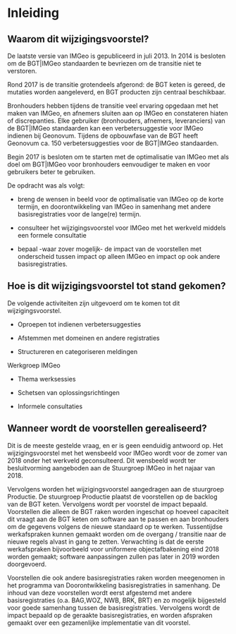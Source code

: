 Inleiding
=========

Waarom dit wijzigingsvoorstel?
------------------------------

De laatste versie van IMGeo is gepubliceerd in juli 2013. In 2014 is besloten om
de BGT\|IMGeo standaarden te bevriezen om de transitie niet te verstoren.

Rond 2017 is de transitie grotendeels afgerond: de BGT keten is gereed, de
mutaties worden aangeleverd, en BGT producten zijn centraal beschikbaar.

Bronhouders hebben tijdens de transitie veel ervaring opgedaan met het maken van
IMGeo, en afnemers sluiten aan op IMGeo en constateren hiaten of discrepanties.
Elke gebruiker (bronhouders, afnemers, leveranciers) van de BGT\|IMGeo
standaarden kan een verbetersuggestie voor IMGeo indienen bij Geonovum. Tijdens
de opbouwfase van de BGT heeft Geonovum ca. 150 verbetersuggesties voor de
BGT\|IMGeo standaarden.

Begin 2017 is besloten om te starten met de optimalisatie van IMGeo met als doel
om BGT\|IMGeo voor bronhouders eenvoudiger te maken en voor gebruikers beter te
gebruiken.

De opdracht was als volgt:

-   breng de wensen in beeld voor de optimalisatie van IMGeo op de korte
    termijn, en doorontwikkeling van IMGeo in samenhang met andere
    basisregistraties voor de lange(re) termijn.

-   consulteer het wijzigingsvoorstel voor IMGeo met het werkveld middels een
    formele consultatie

-   bepaal -waar zover mogelijk- de impact van de voorstellen met onderscheid
    tussen impact op alleen IMGeo en impact op ook andere basisregistraties.

Hoe is dit wijzigingsvoorstel tot stand gekomen?
------------------------------------------------

De volgende activiteiten zijn uitgevoerd om te komen tot dit wijzigingsvoorstel.

-   Oproepen tot indienen verbetersuggesties

-   Afstemmen met domeinen en andere registraties

-   Structureren en categoriseren meldingen

Werkgroep IMGeo

-   Thema werksessies

-   Schetsen van oplossingsrichtingen

-   Informele consultaties

Wanneer wordt de voorstellen gerealiseerd?
------------------------------------------

Dit is de meeste gestelde vraag, en er is geen eenduidig antwoord op. Het
wijzigingsvoorstel met het wensbeeld voor IMGeo wordt voor de zomer van 2018
onder het werkveld geconsulteerd. Dit wensbeeld wordt ter besluitvorming
aangeboden aan de Stuurgroep IMGeo in het najaar van 2018.

Vervolgens worden het wijzigingsvoorstel aangedragen aan de stuurgroep
Productie. De stuurgroep Productie plaatst de voorstellen op de backlog van de
BGT keten. Vervolgens wordt per voorstel de impact bepaald. Voorstellen die
alleen de BGT raken worden ingeschat op hoeveel capaciteit dit vraagt aan de BGT
keten om software aan te passen en aan bronhouders om de gegevens volgens de
nieuwe standaard op te werken. Tussentijdse werkafspraken kunnen gemaakt worden
om de overgang / transitie naar de nieuwe regels alvast in gang te zetten.
Verwachting is dat de eerste werkafspraken bijvoorbeeld voor uniformere
objectafbakening eind 2018 worden gemaakt; software aanpassingen zullen pas
later in 2019 worden doorgevoerd.

Voorstellen die ook andere basisregistraties raken worden meegenomen in het
programma van Doorontwikkeling basisregistraties in samenhang. De inhoud van
deze voorstellen wordt eerst afgestemd met andere basisregistraties (o.a.
BAG,WOZ, NWB, BRK, BRT) en zo mogelijk bijgesteld voor goede samenhang tussen de
basisregistraties. Vervolgens wordt de impact bepaald op de geraakte
basisregistraties, en worden afspraken gemaakt over een gezamenlijke
implementatie van dit voorstel.
